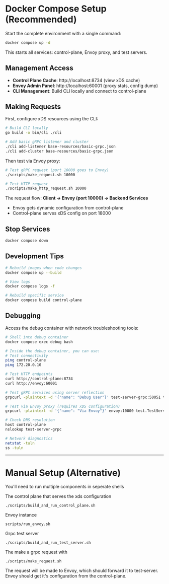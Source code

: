 # Docker Compose Setup (Recommended)

Start the complete environment with a single command:

```bash
docker compose up -d
```

This starts all services: control-plane, Envoy proxy, and test servers.

## Management Access

- **Control Plane Cache**: http://localhost:8734 (view xDS cache)
- **Envoy Admin Panel**: http://localhost:60001 (proxy stats, config dump)
- **CLI Management**: Build CLI locally and connect to control-plane

## Making Requests

First, configure xDS resources using the CLI:

```bash
# Build CLI locally
go build -o bin/cli ./cli

# Add basic gRPC listener and cluster
./cli add-listener base-resources/basic-grpc.json
./cli add-cluster base-resources/basic-grpc.json
```

Then test via Envoy proxy:

```bash
# Test gRPC request (port 10000 goes to Envoy)
./scripts/make_request.sh 10000

# Test HTTP request
./scripts/make_http_request.sh 10000
```

The request flow: **Client → Envoy (port 10000) → Backend Services**
- Envoy gets dynamic configuration from control-plane
- Control-plane serves xDS config on port 18000

## Stop Services

```bash
docker compose down
```

## Development Tips

```bash
# Rebuild images when code changes
docker compose up --build

# View logs
docker compose logs -f

# Rebuild specific service
docker compose build control-plane
```

## Debugging

Access the debug container with network troubleshooting tools:

```bash
# Shell into debug container
docker compose exec debug bash

# Inside the debug container, you can use:
# Test connectivity
ping control-plane
ping 172.20.0.10

# Test HTTP endpoints
curl http://control-plane:8734
curl http://envoy:60001

# Test gRPC services using server reflection
grpcurl -plaintext -d '{"name": "Debug User"}' test-server-grpc:50051 test.TestService/SayHello

# Test via Envoy proxy (requires xDS configuration)  
grpcurl -plaintext -d '{"name": "Via Envoy"}' envoy:10000 test.TestService/SayHello

# Check DNS resolution
host control-plane
nslookup test-server-grpc

# Network diagnostics
netstat -tuln
ss -tuln
```

---

# Manual Setup (Alternative)

You'll need to run multiple components in seperate shells

The control plane that serves the xds configuration
```
./scripts/build_and_run_control_plane.sh
```

Envoy instance
```
scripts/run_envoy.sh
```

Grpc test server
```
./scripts/build_and_run_test_server.sh
```

The make a grpc request with

```
./scripts/make_request.sh
```

The request will be made to Envoy, which should forward it to test-server.
Envoy should get it's configuration from the control-plane.


